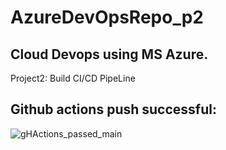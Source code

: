 # AzureDevOpsRepo_p2

## Cloud Devops using MS Azure.
Project2: Build CI/CD PipeLine

## Github actions push successful:

![gHActions_passed_main](https://github.com/odluser248927/AzureDevOpsRepo_p2/assets/156160543/f07b1842-6afa-4362-9340-756fd0566e69)
